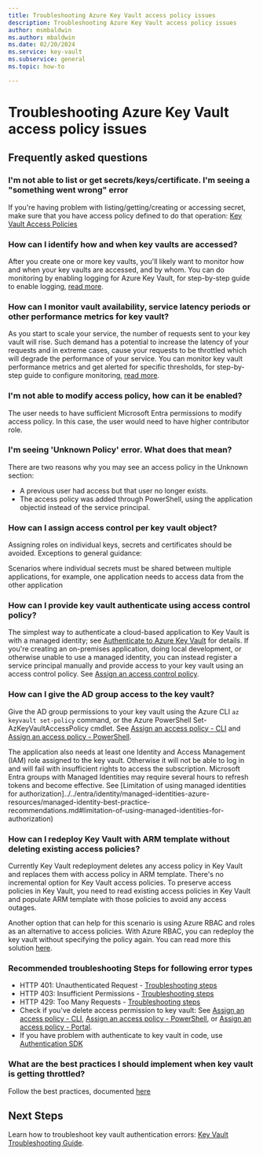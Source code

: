 ```yaml
---
title: Troubleshooting Azure Key Vault access policy issues
description: Troubleshooting Azure Key Vault access policy issues
author: msmbaldwin
ms.author: mbaldwin
ms.date: 02/20/2024
ms.service: key-vault
ms.subservice: general
ms.topic: how-to

---
```

# Troubleshooting Azure Key Vault access policy issues

## Frequently asked questions

### I'm not able to list or get secrets/keys/certificate. I'm seeing a "something went wrong" error

If you're having problem with listing/getting/creating or accessing secret, make sure that you have access policy defined to do that operation: [Key Vault Access Policies](./assign-access-policy-cli.md)

### How can I identify how and when key vaults are accessed?

After you create one or more key vaults, you'll likely want to monitor how and when your key vaults are accessed, and by whom. You can do monitoring by enabling logging for Azure Key Vault, for step-by-step guide to enable logging, [read more](./logging.md).

### How can I monitor vault availability, service latency periods or other performance metrics for key vault?

As you start to scale your service, the number of requests sent to your key vault will rise. Such demand has a potential to increase the latency of your requests and in extreme cases, cause your requests to be throttled which will degrade the performance of your service. You can monitor key vault performance metrics and get alerted for specific thresholds, for step-by-step guide to configure monitoring, [read more](./alert.md).

### I'm not able to modify access policy, how can it be enabled?

The user needs to have sufficient Microsoft Entra permissions to modify access policy. In this case, the user would need to have higher contributor role.

### I'm seeing 'Unknown Policy' error. What does that mean?

There are two reasons why you may see an access policy in the Unknown section:

* A previous user had access but that user no longer exists.
* The access policy was added through PowerShell, using the application objectid instead of the service principal.

### How can I assign access control per key vault object?

Assigning roles on individual keys, secrets and certificates should be avoided. Exceptions to general guidance:

Scenarios where individual secrets must be shared between multiple applications, for example, one application needs to access data from the other application

### How can I provide key vault authenticate using access control policy?

The simplest way to authenticate a cloud-based application to Key Vault is with a managed identity; see [Authenticate to Azure Key Vault](authentication.md) for details.
If you're creating an on-premises application, doing local development, or otherwise unable to use a managed identity, you can instead register a service principal manually and provide access to your key vault using an access control policy. See [Assign an access control policy](assign-access-policy-portal.md).

### How can I give the AD group access to the key vault?

Give the AD group permissions to your key vault using the Azure CLI `az keyvault set-policy` command, or the Azure PowerShell Set-AzKeyVaultAccessPolicy cmdlet. See [Assign an access policy - CLI](assign-access-policy-cli.md) and [Assign an access policy - PowerShell](assign-access-policy-powershell.md).

The application also needs at least one Identity and Access Management (IAM) role assigned to the key vault. Otherwise it will not be able to log in and will fail with insufficient rights to access the subscription. Microsoft Entra groups with Managed Identities may require several hours to refresh tokens and become effective. See [Limitation of using managed identities for authorization]../../entra/identity/managed-identities-azure-resources/managed-identity-best-practice-recommendations.md#limitation-of-using-managed-identities-for-authorization)

### How can I redeploy Key Vault with ARM template without deleting existing access policies?

Currently Key Vault redeployment deletes any access policy in Key Vault and replaces them with access policy in ARM template. There's no incremental option for Key Vault access policies. To preserve access policies in Key Vault, you need to read existing access policies in Key Vault and populate ARM template with those policies to avoid any access outages.

Another option that can help for this scenario is using Azure RBAC and roles as an alternative to access policies. With Azure RBAC, you can redeploy the key vault without specifying the policy again. You can read more this solution [here](./rbac-guide.md).

### Recommended troubleshooting Steps for following error types

* HTTP 401: Unauthenticated Request - [Troubleshooting steps](rest-error-codes.md#http-401-unauthenticated-request)
* HTTP 403: Insufficient Permissions - [Troubleshooting steps](rest-error-codes.md#http-403-insufficient-permissions)
* HTTP 429: Too Many Requests - [Troubleshooting steps](rest-error-codes.md#http-429-too-many-requests)
* Check if you've delete access permission to key vault: See [Assign an access policy - CLI](assign-access-policy-cli.md), [Assign an access policy - PowerShell](assign-access-policy-powershell.md), or [Assign an access policy - Portal](assign-access-policy-portal.md).
* If you have problem with authenticate to key vault in code, use [Authentication SDK](https://azure.github.io/azure-sdk/posts/2020-02-25/defaultazurecredentials.html)

### What are the best practices I should implement when key vault is getting throttled?
Follow the best practices, documented [here](overview-throttling.md#how-to-throttle-your-app-in-response-to-service-limits)

## Next Steps

Learn how to troubleshoot key vault authentication errors: [Key Vault Troubleshooting Guide](rest-error-codes.md).
